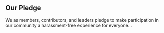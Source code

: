 ## Our Pledge
We as members, contributors, and leaders pledge to make participation in our community a harassment-free experience for everyone...
